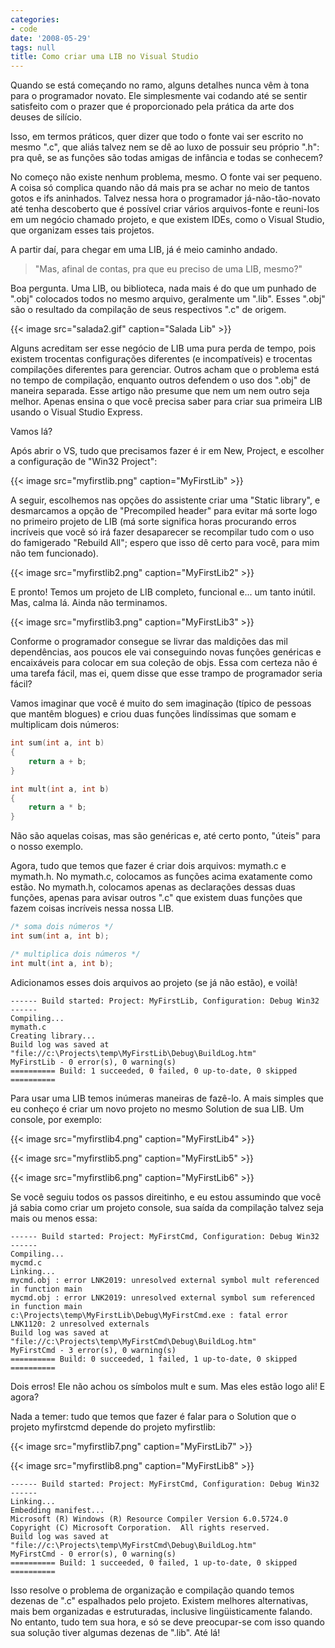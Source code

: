 ```yaml
---
categories:
- code
date: '2008-05-29'
tags: null
title: Como criar uma LIB no Visual Studio
---
```


Quando se está começando no ramo, alguns detalhes nunca vêm à tona para o programador novato. Ele simplesmente vai codando até se sentir satisfeito com o prazer que é proporcionado pela prática da arte dos deuses de silício.

Isso, em termos práticos, quer dizer que todo o fonte vai ser escrito no mesmo ".c", que aliás talvez nem se dê ao luxo de possuir seu próprio ".h": pra quê, se as funções são todas amigas de infância e todas se conhecem?

No começo não existe nenhum problema, mesmo. O fonte vai ser pequeno. A coisa só complica quando não dá mais pra se achar no meio de tantos gotos e ifs aninhados. Talvez nessa hora o programador já-não-tão-novato até tenha descoberto que é possível criar vários arquivos-fonte e reuni-los em um negócio chamado projeto, e que existem IDEs, como o Visual Studio, que organizam esses tais projetos.

A partir daí, para chegar em uma LIB, já é meio caminho andado.

> "Mas, afinal de contas, pra que eu preciso de uma LIB, mesmo?"

Boa pergunta. Uma LIB, ou biblioteca, nada mais é do que um punhado de ".obj" colocados todos no mesmo arquivo, geralmente um ".lib". Esses ".obj" são o resultado da compilação de seus respectivos ".c" de origem.

{{< image src="salada2.gif" caption="Salada Lib" >}}

Alguns acreditam ser esse negócio de LIB uma pura perda de tempo, pois existem trocentas configurações diferentes (e incompatíveis) e trocentas compilações diferentes para gerenciar. Outros acham que o problema está no tempo de compilação, enquanto outros defendem o uso dos ".obj" de maneira separada. Esse artigo não presume que nem um nem outro seja melhor. Apenas ensina o que você precisa saber para criar sua primeira LIB usando o Visual Studio Express.

Vamos lá?

Após abrir o VS, tudo que precisamos fazer é ir em New, Project, e escolher a configuração de "Win32 Project":

{{< image src="myfirstlib.png" caption="MyFirstLib" >}}

A seguir, escolhemos nas opções do assistente criar uma "Static library", e desmarcamos a opção de "Precompiled header" para evitar má sorte logo no primeiro projeto de LIB (má sorte significa horas procurando erros incríveis que você só irá fazer desaparecer se recompilar tudo com o uso do famigerado "Rebuild All"; espero que isso dê certo para você, para mim não tem funcionado).

{{< image src="myfirstlib2.png" caption="MyFirstLib2" >}}

E pronto! Temos um projeto de LIB completo, funcional e... um tanto inútil. Mas, calma lá. Ainda não terminamos.

{{< image src="myfirstlib3.png" caption="MyFirstLib3" >}}

Conforme o programador consegue se livrar das maldições das mil dependências, aos poucos ele vai conseguindo novas funções genéricas e encaixáveis para colocar em sua coleção de objs.  Essa com certeza não é uma tarefa fácil, mas ei, quem disse que esse trampo de programador seria fácil?

Vamos imaginar que você é muito do sem imaginação (típico de pessoas que mantêm blogues) e criou duas funções lindíssimas que somam e multiplicam dois números:

```c++
int sum(int a, int b)
{
    return a + b;
}

int mult(int a, int b)
{
    return a * b;
}
```

Não são aquelas coisas, mas são genéricas e, até certo ponto, "úteis" para o nosso exemplo.

Agora, tudo que temos que fazer é criar dois arquivos: mymath.c e mymath.h. No mymath.c, colocamos   as funções acima exatamente como estão. No mymath.h, colocamos apenas as declarações dessas duas funções, apenas para avisar outros ".c" que existem duas funções que fazem coisas incríveis nessa nossa LIB.

```cpp
/* soma dois números */
int sum(int a, int b);

/* multiplica dois números */
int mult(int a, int b);
```

Adicionamos esses dois arquivos ao projeto (se já não estão), e voilà!

```
------ Build started: Project: MyFirstLib, Configuration: Debug Win32 ------
Compiling...
mymath.c
Creating library...
Build log was saved at "file://c:\Projects\temp\MyFirstLib\Debug\BuildLog.htm"
MyFirstLib - 0 error(s), 0 warning(s)
========== Build: 1 succeeded, 0 failed, 0 up-to-date, 0 skipped ==========
```

Para usar uma LIB temos inúmeras maneiras de fazê-lo. A mais simples que eu conheço é criar um novo projeto no mesmo Solution de sua LIB. Um console, por exemplo:

{{< image src="myfirstlib4.png" caption="MyFirstLib4" >}}

{{< image src="myfirstlib5.png" caption="MyFirstLib5" >}}

{{< image src="myfirstlib6.png" caption="MyFirstLib6" >}}

Se você seguiu todos os passos direitinho, e eu estou assumindo que você já sabia como criar um projeto console, sua saída da compilação talvez seja mais ou menos essa:

```
------ Build started: Project: MyFirstCmd, Configuration: Debug Win32 ------
Compiling...
mycmd.c
Linking...
mycmd.obj : error LNK2019: unresolved external symbol mult referenced in function main
mycmd.obj : error LNK2019: unresolved external symbol sum referenced in function main
c:\Projects\temp\MyFirstLib\Debug\MyFirstCmd.exe : fatal error LNK1120: 2 unresolved externals
Build log was saved at "file://c:\Projects\temp\MyFirstCmd\Debug\BuildLog.htm"
MyFirstCmd - 3 error(s), 0 warning(s)
========== Build: 0 succeeded, 1 failed, 1 up-to-date, 0 skipped ==========
```

Dois erros! Ele não achou os símbolos mult e sum. Mas eles estão logo ali! E agora?

Nada a temer: tudo que temos que fazer é falar para o Solution que o projeto myfirstcmd depende do projeto myfirstlib:

{{< image src="myfirstlib7.png" caption="MyFirstLib7" >}}

{{< image src="myfirstlib8.png" caption="MyFirstLib8" >}}

```
------ Build started: Project: MyFirstCmd, Configuration: Debug Win32 ------
Linking...
Embedding manifest...
Microsoft (R) Windows (R) Resource Compiler Version 6.0.5724.0
Copyright (C) Microsoft Corporation.  All rights reserved.
Build log was saved at "file://c:\Projects\temp\MyFirstCmd\Debug\BuildLog.htm"
MyFirstCmd - 0 error(s), 0 warning(s)
========== Build: 1 succeeded, 0 failed, 1 up-to-date, 0 skipped ==========
```

Isso resolve o problema de organização e compilação quando temos dezenas de ".c" espalhados pelo projeto. Existem melhores alternativas, mais bem organizadas e estruturadas, inclusive lingüisticamente falando. No entanto, tudo tem sua hora, e só se deve preocupar-se com isso quando sua solução tiver algumas dezenas de ".lib". Até lá!